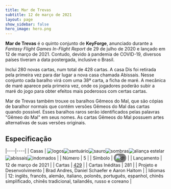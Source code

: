 ```yaml
---
title: Mar de Trevas
subtitle: 12 de março de 2021
layout: page
show_sidebar: false
hero_image: hero.png
---
```


**Mar de Trevas** é o quinto conjunto de **KeyForge**, anunciado durante a _Fantasy Flight Games In-Flight Report_ de 29 de julho de 2020
e lançado em 12 de março de 2021. Contudo, devido à pandemia de COVID-19, diversos países tiveram a data postergada,
inclusive o Brasil.

Inclui 280 novas cartas, num total de 428 cartas. A casa Dis foi retirada pela primeira vez para dar lugar a nova casa chamada Abissais.
Nesse conjunto cada baralho virá com uma 38ª carta, a ficha de maré. A mecânica de maré aparece pela primeira vez, onde os jogadores
poderão subir a maré do jogo para obter efeitos mais poderosos com certas cartas.

Mar de Trevas também trouxe os baralhos Gêmeos do Mal, que são cópias de baralhor normais que contém versões Gêmeos do Mal das cartas quando possível.
Esses baralhos raros serão identificados pelas palavras "Gêmeo do Mal" em seus nomes. As cartas Gêmeos do Mal possuem artes alternativas de suas versões
originais.

## Especificação

|----|----|
| Casas | ![logos](https://archonarcana.com/images/thumb/c/ce/Logos.png/22px-Logos.png)![santuário](https://archonarcana.com/images/thumb/c/c7/Sanctum.png/22px-Sanctum.png)![sauro](https://archonarcana.com/images/thumb/9/9e/Saurian_P.png/22px-Saurian_P.png)![sombras](https://archonarcana.com/images/thumb/e/ee/Shadows.png/22px-Shadows.png)![aliança estelar](https://archonarcana.com/images/thumb/7/7d/Star_Alliance.png/22px-Star_Alliance.png)![abissais](https://archonarcana.com/images/thumb/1/10/Unfathomable.png/22px-Unfathomable.png)![indomados](https://archonarcana.com/images/thumb/b/bd/Untamed.png/22px-Untamed.png) |
| Número | 5 |
| Símbolo | <img src="https://archonarcana.com/images/thumb/0/03/Dt.png/19px-Dt.png" alt="dt" style="background-color: gray; border-radius: 14px; padding: 5px;"/> |
| Lançamento | 12 de março de 2021 |
| Cartas | [429](cards) |
| Cartas Inéditas | 281 |
| Projeto e Desenvolvimento | Brad Andres, Daniel Schaefer e Aaron Haltom |
| Idiomas | 12: inglês, francês, alemão, italiano, polonês, português, espanhol, chinês simplificado, chinês tradicional, tailandês, russo e coreano |
